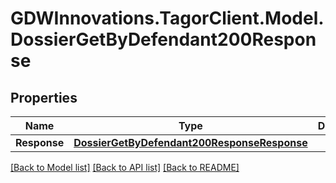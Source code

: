 # GDWInnovations.TagorClient.Model.DossierGetByDefendant200Response

## Properties

Name | Type | Description | Notes
------------ | ------------- | ------------- | -------------
**Response** | [**DossierGetByDefendant200ResponseResponse**](DossierGetByDefendant200ResponseResponse.md) |  | [optional] 

[[Back to Model list]](../README.md#documentation-for-models) [[Back to API list]](../README.md#documentation-for-api-endpoints) [[Back to README]](../README.md)

